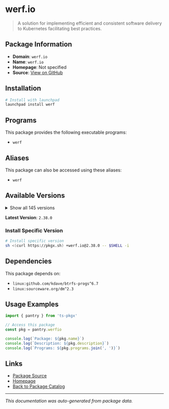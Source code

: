 # werf.io

> A solution for implementing efficient and consistent software delivery to Kubernetes facilitating best practices.

## Package Information

- **Domain**: `werf.io`
- **Name**: `werf.io`
- **Homepage**: Not specified
- **Source**: [View on GitHub](https://github.com/pkgxdev/pantry/tree/main/projects/werf.io/package.yml)

## Installation

```bash
# Install with launchpad
launchpad install werf
```

## Programs

This package provides the following executable programs:

- `werf`

## Aliases

This package can also be accessed using these aliases:

- `werf`

## Available Versions

<details>
<summary>Show all 145 versions</summary>

- `2.38.0`, `2.37.1`, `2.37.0`, `2.36.4`, `2.36.3`
- `2.36.2`, `2.36.1`, `2.36.0`, `2.35.10`, `2.35.9`
- `2.35.8`, `2.35.7`, `2.35.6`, `2.35.5`, `2.35.4`
- `2.35.3`, `2.35.2`, `2.35.1`, `2.35.0`, `2.34.1`
- `2.34.0`, `2.33.0`, `2.32.2`, `2.32.1`, `2.32.0`
- `2.31.1`, `2.31.0`, `2.30.1`, `2.30.0`, `2.29.0`
- `2.28.0`, `2.27.1`, `2.27.0`, `2.26.6`, `2.26.5`
- `2.26.4`, `2.26.3`, `2.26.2`, `2.26.1`, `2.26.0`
- `2.25.1`, `2.25.0`, `2.24.0`, `2.23.1`, `2.23.0`
- `2.22.0`, `2.21.0`, `2.20.0`, `2.19.0`, `2.18.0`
- `2.17.0`, `2.16.3`, `2.16.2`, `2.16.1`, `2.16.0`
- `2.15.3`, `2.15.2`, `2.15.1`, `2.15.0`, `2.14.0`
- `2.13.1`, `2.13.0`, `2.12.1`, `2.12.0`, `2.11.0`
- `2.10.10`, `2.10.9`, `2.10.8`, `2.10.7`, `2.10.6`
- `2.10.5`, `2.10.4`, `2.10.3`, `2.10.2`, `2.10.1`
- `2.10.0`, `2.9.3`, `2.9.2`, `2.9.1`, `2.9.0`
- `2.8.0`, `2.7.1`, `2.7.0`, `2.6.7`, `2.6.6`
- `2.6.5`, `2.6.4`, `2.6.3`, `2.6.2`, `2.6.1`
- `2.6.0`, `2.5.0`, `2.4.1`, `2.4.0`, `2.3.3`
- `2.3.2`, `2.3.1`, `2.3.0`, `2.2.0`, `2.1.0`
- `2.0.4`, `2.0.3`, `2.0.2`, `2.0.1`, `2.0.0`
- `1.2.334`, `1.2.333`, `1.2.332`, `1.2.331`, `1.2.330`
- `1.2.329`, `1.2.328`, `1.2.327`, `1.2.326`, `1.2.325`
- `1.2.324`, `1.2.323`, `1.2.322`, `1.2.321`, `1.2.320`
- `1.2.318`, `1.2.317`, `1.2.316`, `1.2.315`, `1.2.313`
- `1.2.312`, `1.2.311`, `1.2.310`, `1.2.309`, `1.2.308`
- `1.2.307`, `1.2.306`, `1.2.305`, `1.2.303`, `1.2.302`
- `1.2.301`, `1.2.300`, `1.2.299`, `1.2.298`, `1.2.297`
- `1.2.296`, `1.2.295`, `1.2.294`, `1.1.36`, `1.1.35`

</details>

**Latest Version**: `2.38.0`

### Install Specific Version

```bash
# Install specific version
sh <(curl https://pkgx.sh) +werf.io@2.38.0 -- $SHELL -i
```

## Dependencies

This package depends on:

- `linux:github.com/kdave/btrfs-progs^6.7`
- `linux:sourceware.org/dm^2.3`

## Usage Examples

```typescript
import { pantry } from 'ts-pkgx'

// Access this package
const pkg = pantry.werfio

console.log(`Package: ${pkg.name}`)
console.log(`Description: ${pkg.description}`)
console.log(`Programs: ${pkg.programs.join(', ')}`)
```

## Links

- [Package Source](https://github.com/pkgxdev/pantry/tree/main/projects/werf.io/package.yml)
- [Homepage](#)
- [Back to Package Catalog](../package-catalog.md)

---

*This documentation was auto-generated from package data.*
